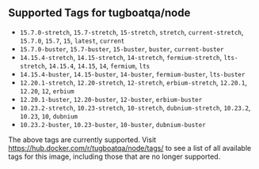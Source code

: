 ## Supported Tags for tugboatqa/node

* `15.7.0-stretch`, `15.7-stretch`, `15-stretch`, `stretch`, `current-stretch`, `15.7.0`, `15.7`, `15`, `latest`, `current`
* `15.7.0-buster`, `15.7-buster`, `15-buster`, `buster`, `current-buster`
* `14.15.4-stretch`, `14.15-stretch`, `14-stretch`, `fermium-stretch`, `lts-stretch`, `14.15.4`, `14.15`, `14`, `fermium`, `lts`
* `14.15.4-buster`, `14.15-buster`, `14-buster`, `fermium-buster`, `lts-buster`
* `12.20.1-stretch`, `12.20-stretch`, `12-stretch`, `erbium-stretch`, `12.20.1`, `12.20`, `12`, `erbium`
* `12.20.1-buster`, `12.20-buster`, `12-buster`, `erbium-buster`
* `10.23.2-stretch`, `10.23-stretch`, `10-stretch`, `dubnium-stretch`, `10.23.2`, `10.23`, `10`, `dubnium`
* `10.23.2-buster`, `10.23-buster`, `10-buster`, `dubnium-buster`

The above tags are currently supported. Visit https://hub.docker.com/r/tugboatqa/node/tags/ to see a list of all available tags for this image, including those that are no longer supported.

